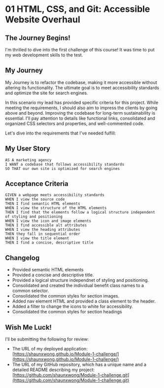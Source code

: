 # 01 HTML, CSS, and Git: Accessible Website Overhaul

## The Journey Begins!

I'm thrilled to dive into the first challenge of this course! It was time to put my web development skills to the test.

## My Journey

My Journey is to refactor the codebase, making it more accessible without altering its functionality. The ultimate goal is to meet accessibility standards and optimize the site for search engines.

In this scenario my lead has provided specific criteria for this project. While meeting the requirements, I should also aim to impress the clients by going above and beyond. Improving the codebase for long-term sustainability is essential. I'll pay attention to details like functional links, consolidated and organized CSS selectors and properties, and well-commented code.

Let's dive into the requirements that I've needed fulfill:

## My User Story

```
AS A marketing agency
I WANT a codebase that follows accessibility standards
SO THAT our own site is optimized for search engines
```

## Acceptance Criteria

```
GIVEN a webpage meets accessibility standards
WHEN I view the source code
THEN I find semantic HTML elements
WHEN I view the structure of the HTML elements
THEN I find that the elements follow a logical structure independent of styling and positioning
WHEN I view the icon and image elements
THEN I find accessible alt attributes
WHEN I view the heading attributes
THEN they fall in sequential order
WHEN I view the title element
THEN I find a concise, descriptive title
```
## Changelog 

* Provided semantic HTML elements
* Provided a concise and descriptive title.
* Provided a logical structure independnet of styling and positioning.
* Consolidated and created the individual benefit class names to a common selector.
* Consolidated the common styles for section images.
* Added nav element HTML and provided a class element to the header.
* Added a filter to change the icons to white for accessibility.
* Consolidated the common styles for section headings 


## Wish Me Luck!

I'll be submitting the following for review:

- The URL of my deployed application: [https://shaunxwong.github.io/Module-1-challenge/](https://shaunxwong.github.io/Module-1-challenge/)
- The URL of my GitHub repository, which has a unique name and a detailed README describing my project: [https://github.com/shaunxwong/Module-1-challenge.git](https://github.com/shaunxwong/Module-1-challenge.git)

